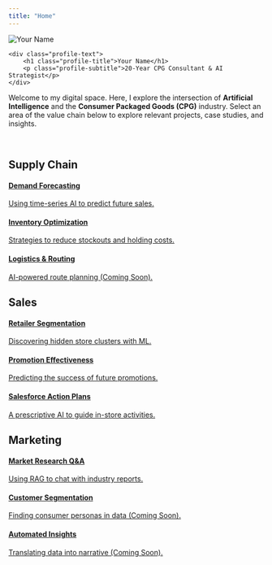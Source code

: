 ```yaml
---
title: "Home"
---
```

<div class="home-profile">
    <img src="/images/profile.png" alt="Your Name" class="profile-image">
    
    <div class="profile-text">
        <h1 class="profile-title">Your Name</h1>
        <p class="profile-subtitle">20-Year CPG Consultant & AI Strategist</p>
    </div>
</div>

Welcome to my digital space. Here, I explore the intersection of **Artificial Intelligence** and the **Consumer Packaged Goods (CPG)** industry. Select an area of the value chain below to explore relevant projects, case studies, and insights.

<br>

<div class="value-chain">
    <div class="node">
        <h2>Supply Chain</h2>
        <div class="sub-nodes">
            <a href="/projects/demand-forecasting/" class="card">
                <h4>Demand Forecasting</h4>
                <p>Using time-series AI to predict future sales.</p>
            </a>
            <a href="/blog/inventory-optimization/" class="card">
                <h4>Inventory Optimization</h4>
                <p>Strategies to reduce stockouts and holding costs.</p>
            </a>
            <a href="#" class="card disabled">
                <h4>Logistics & Routing</h4>
                <p>AI-powered route planning (Coming Soon).</p>
            </a>
        </div>
    </div>
    <div class="node">
        <h2>Sales</h2>
        <div class="sub-nodes">
            <a href="/projects/retailer-segmentation/" class="card">
                <h4>Retailer Segmentation</h4>
                <p>Discovering hidden store clusters with ML.</p>
            </a>
            <a href="/projects/promo-effectiveness/" class="card">
                <h4>Promotion Effectiveness</h4>
                <p>Predicting the success of future promotions.</p>
            </a>
            <a href="/projects/action-plan-generator/" class="card">
                <h4>Salesforce Action Plans</h4>
                <p>A prescriptive AI to guide in-store activities.</p>
            </a>
        </div>
    </div>
    <div class="node">
        <h2>Marketing</h2>
        <div class="sub-nodes">
            <a href="/projects/document-qa/" class="card">
                <h4>Market Research Q&A</h4>
                <p>Using RAG to chat with industry reports.</p>
            </a>
            <a href="#" class="card disabled">
                <h4>Customer Segmentation</h4>
                <p>Finding consumer personas in data (Coming Soon).</p>
            </a>
            <a href="#" class="card disabled">
                <h4>Automated Insights</h4>
                <p>Translating data into narrative (Coming Soon).</p>
            </a>
        </div>
    </div>
</div>